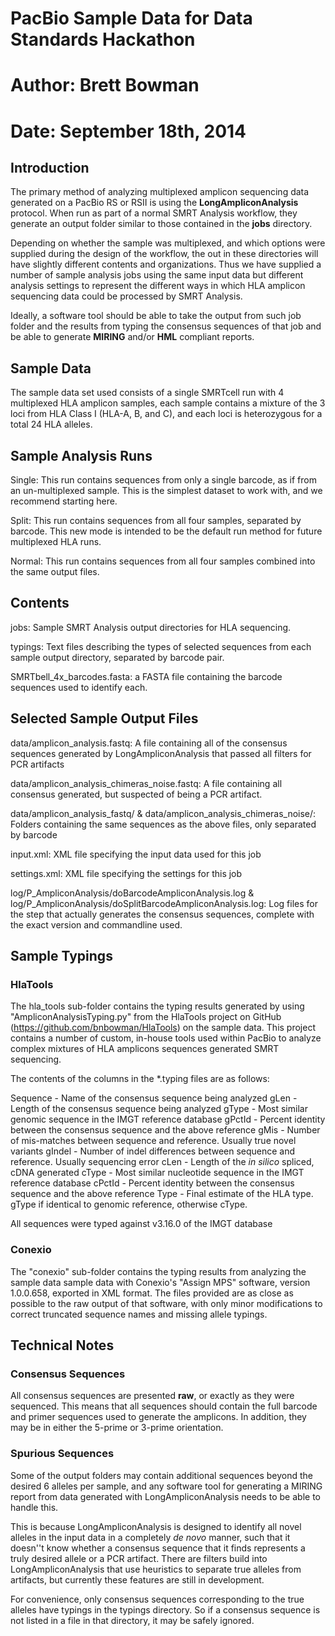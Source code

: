 # PacBio Sample Data for Data Standards Hackathon #
# Author: Brett Bowman
# Date: September 18th, 2014

## Introduction ##
The primary method of analyzing multiplexed amplicon sequencing data generated
on a PacBio RS or RSII is using the **LongAmpliconAnalysis** protocol. When
run as part of a normal SMRT Analysis workflow, they generate an output folder
similar to those contained in the **jobs** directory.

Depending on whether the sample was multiplexed, and which options were
supplied during the design of the workflow, the out in these directories
will have slightly different contents and organizations.  Thus we have 
supplied a number of sample analysis jobs using the same input data but 
different analysis settings to represent the different ways in which HLA 
amplicon sequencing data could be processed by SMRT Analysis.

Ideally, a software tool should be able to take the output from such job 
folder and the results from typing the consensus sequences of that job 
and be able to generate **MIRING** and/or **HML** compliant reports.

## Sample Data ##
The sample data set used consists of a single SMRTcell run with 4 multiplexed
HLA amplicon samples, each sample contains a mixture of the 3 loci from
HLA Class I (HLA-A, B, and C), and each loci is heterozygous for a total
24 HLA alleles.

## Sample Analysis Runs ##
Single: This run contains sequences from only a single barcode, as if
        from an un-multiplexed sample.  This is the simplest dataset
        to work with, and we recommend starting here.

Split:  This run contains sequences from all four samples, separated
        by barcode.  This new mode is intended to be the default run 
        method for future multiplexed HLA runs.

Normal: This run contains sequences from all four samples combined
        into the same output files.

## Contents ##
jobs: Sample SMRT Analysis output directories for HLA sequencing.

typings: Text files describing the types of selected sequences from
               each sample output directory, separated by barcode pair.

SMRTbell_4x_barcodes.fasta: a FASTA file containing the barcode sequences
                            used to identify each.

## Selected Sample Output Files ##
data/amplicon_analysis.fastq: A file containing all of the consensus sequences
                generated by LongAmpliconAnalysis that passed all filters
                for PCR artifacts

data/amplicon_analysis_chimeras_noise.fastq: A file containing all consensus 
                generated, but suspected of being a PCR artifact.
                            
data/amplicon_analysis_fastq/ &
data/amplicon_analysis_chimeras_noise/:
                Folders containing the same sequences as the above files, only
                separated by barcode

input.xml:  XML file specifying the input data used for this job

settings.xml:  XML file specifying the settings for this job

log/P_AmpliconAnalysis/doBarcodeAmpliconAnalysis.log &
log/P_AmpliconAnalysis/doSplitBarcodeAmpliconAnalysis.log:
                Log files for the step that actually generates the consensus
                sequences, complete with the exact version and commandline
                used.

## Sample Typings ##

### HlaTools ###
The hla_tools sub-folder contains the typing results generated by using "AmpliconAnalysisTyping.py"
from the HlaTools project on GitHub (https://github.com/bnbowman/HlaTools) on the sample data.  This
project contains a number of custom, in-house tools used within PacBio to analyze complex mixtures of
HLA amplicons sequences generated SMRT sequencing.

The contents of the columns in the *.typing files are as follows:

Sequence - Name of the consensus sequence being analyzed
gLen     - Length of the consensus sequence being analyzed
gType    - Most similar genomic sequence in the IMGT reference database
gPctId   - Percent identity between the consensus sequence and the above reference
gMis     - Number of mis-matches between sequence and reference.  Usually true novel variants
gIndel   - Number of indel differences between sequence and reference.  Usually sequencing error
cLen     - Length of the _in silico_ spliced, cDNA generated
cType    - Most similar nucleotide sequence in the IMGT reference database
cPctId   - Percent identity between the consensus sequence and the above reference
Type     - Final estimate of the HLA type.  gType if identical to genomic reference, otherwise cType.

All sequences were typed against v3.16.0 of the IMGT database

### Conexio ###
The "conexio" sub-folder contains the typing results from analyzing the sample data sample data with
Conexio's "Assign MPS" software, version 1.0.0.658, exported in XML format.  The files provided are
as close as possible to the raw output of that software, with only minor modifications to correct
truncated sequence names and missing allele typings.

## Technical Notes ##
### Consensus Sequences ###
All consensus sequences are presented **raw**, or exactly as they were sequenced.
This means that all sequences should contain the full barcode and primer sequences
used to generate the amplicons.  In addition, they may be in either the 5-prime or
3-prime orientation.

### Spurious Sequences ###
Some of the output folders may contain additional sequences beyond the desired
6 alleles per sample, and any software tool for generating a MIRING report
from data generated with LongAmpliconAnalysis needs to be able to handle this.

This is because LongAmpliconAnalysis is designed to identify all novel alleles 
in the input data in a completely *de novo* manner, such that it doesn''t know 
whether a consensus sequence that it finds represents a truly desired allele 
or a PCR artifact.  There are filters build into LongAmpliconAnalysis that use
heuristics to separate true alleles from artifacts, but currently these features
are still in development.

For convenience, only consensus sequences corresponding to the true alleles
have typings in the typings directory.  So if a consensus sequence is
not listed in a file in that directory, it may be safely ignored.